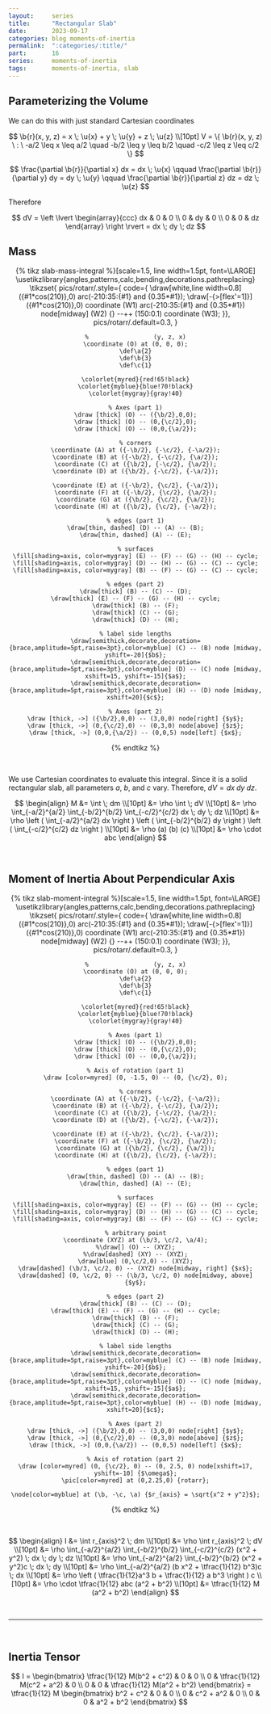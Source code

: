 ```yaml
---
layout:     series
title:      "Rectangular Slab"
date:       2023-09-17
categories: blog moments-of-inertia
permalink:  ":categories/:title/"
part:       16
series:     moments-of-inertia
tags:       moments-of-inertia, slab
---
```


## Parameterizing the Volume

We can do this with just standard Cartesian coordinates

$$
\b{r}(x, y, z) = x \; \u{x} + y \; \u{y} + z \; \u{z} \\[10pt]
V = \{ \b{r}(x, y, z) \ : \ -a/2 \leq x \leq a/2 \quad -b/2 \leq y \leq b/2 \quad -c/2 \leq z \leq c/2 \}
$$

$$
\frac{\partial \b{r}}{\partial x} dx  = dx \; \u{x}
\qquad
\frac{\partial \b{r}}{\partial y} dy = dy \; \u{y}
\qquad
\frac{\partial \b{r}}{\partial z} dz = dz \; \u{z}
$$

Therefore


$$
dV = \left \lvert \begin{array}{ccc}
    dx & 0  & 0 \\
    0  & dy & 0 \\
    0  & 0  & dz
\end{array} \right \rvert
= dx \; dy \; dz
$$

## Mass

<center>
{% tikz slab-mass-integral %}[scale=1.5, line width=1.5pt, font=\LARGE]
    \usetikzlibrary{angles,patterns,calc,bending,decorations.pathreplacing}
    \tikzset{
        pics/rotarr/.style={
            code={
            \draw[white,line width=0.8] ({#1*cos(210)},0) arc(-210:35:{#1} and {0.35*#1});
            \draw[-{>[flex'=1]}] ({#1*cos(210)},0) coordinate (W1) arc(-210:35:{#1} and {0.35*#1})
                node[midway] (W2) {} --++ (150:0.1) coordinate (W3);
        }},
        pics/rotarr/.default=0.3,
    }
    
    %                  (y, z, x)
    \coordinate (O) at (0, 0, 0);
    \def\a{2}
    \def\b{3}
    \def\c{1}

    \colorlet{myred}{red!65!black}
    \colorlet{myblue}{blue!70!black}
    \colorlet{mygray}{gray!40}

    % Axes (part 1)
    \draw [thick] (O) -- ({\b/2},0,0);
    \draw [thick] (O) -- (0,{\c/2},0);
    \draw [thick] (O) -- (0,0,{\a/2});

    % corners
    \coordinate (A) at ({-\b/2}, {-\c/2}, {-\a/2});
    \coordinate (B) at ({-\b/2}, {-\c/2}, {\a/2});
    \coordinate (C) at ({\b/2}, {-\c/2}, {\a/2});
    \coordinate (D) at ({\b/2}, {-\c/2}, {-\a/2});

    \coordinate (E) at ({-\b/2}, {\c/2}, {-\a/2});
    \coordinate (F) at ({-\b/2}, {\c/2}, {\a/2});
    \coordinate (G) at ({\b/2}, {\c/2}, {\a/2});
    \coordinate (H) at ({\b/2}, {\c/2}, {-\a/2});
    
    % edges (part 1)
    \draw[thin, dashed] (D) -- (A) -- (B);
    \draw[thin, dashed] (A) -- (E);

    % surfaces
    \fill[shading=axis, color=mygray] (E) -- (F) -- (G) -- (H) -- cycle;
    \fill[shading=axis, color=mygray] (D) -- (H) -- (G) -- (C) -- cycle;
    \fill[shading=axis, color=mygray] (B) -- (F) -- (G) -- (C) -- cycle;

    % edges (part 2)
    \draw[thick] (B) -- (C) -- (D);
    \draw[thick] (E) -- (F) -- (G) -- (H) -- cycle;
    \draw[thick] (B) -- (F);
    \draw[thick] (C) -- (G);
    \draw[thick] (D) -- (H);

    % label side lengths
    \draw[semithick,decorate,decoration={brace,amplitude=5pt,raise=3pt},color=myblue] (C) -- (B) node [midway, yshift=-20]{$b$};
    \draw[semithick,decorate,decoration={brace,amplitude=5pt,raise=3pt},color=myblue] (D) -- (C) node [midway, xshift=15, yshift=-15]{$a$};
    \draw[semithick,decorate,decoration={brace,amplitude=5pt,raise=3pt},color=myblue] (H) -- (D) node [midway, xshift=20]{$c$};

    % Axes (part 2)
    \draw [thick, ->] ({\b/2},0,0) -- (3,0,0) node[right] {$y$};
    \draw [thick, ->] (0,{\c/2},0) -- (0,3,0) node[above] {$z$};
    \draw [thick, ->] (0,0,{\a/2}) -- (0,0,5) node[left] {$x$};

{% endtikz %}
</center>

<br>

We use Cartesian coordinates to evaluate this integral. Since it is a solid rectangular slab, all parameters $a$, $b$, and $c$ vary. Therefore, $dV = d x \; dy \; d z$.

$$
\begin{align}
    M &= \int \; dm \\[10pt]
    &= \rho \int \; dV \\[10pt]
    &= \rho \int_{-a/2}^{a/2} \int_{-b/2}^{b/2} \int_{-c/2}^{c/2} dx \; dy \; dz \\[10pt]
    &= \rho \left ( \int_{-a/2}^{a/2} dx \right ) \left ( \int_{-b/2}^{b/2} dy \right ) \left ( \int_{-c/2}^{c/2} dz \right ) \\[10pt]
    &= \rho (a) (b) (c) \\[10pt]
    &= \rho \cdot abc
\end{align}
$$

<br>

## Moment of Inertia About Perpendicular Axis

<center>
{% tikz slab-moment-integral %}[scale=1.5, line width=1.5pt, font=\LARGE]
    \usetikzlibrary{angles,patterns,calc,bending,decorations.pathreplacing}
    \tikzset{
        pics/rotarr/.style={
            code={
            \draw[white,line width=0.8] ({#1*cos(210)},0) arc(-210:35:{#1} and {0.35*#1});
            \draw[-{>[flex'=1]}] ({#1*cos(210)},0) coordinate (W1) arc(-210:35:{#1} and {0.35*#1})
                node[midway] (W2) {} --++ (150:0.1) coordinate (W3);
        }},
        pics/rotarr/.default=0.3,
    }
    
    %                  (y, z, x)
    \coordinate (O) at (0, 0, 0);
    \def\a{2}
    \def\b{3}
    \def\c{1}

    \colorlet{myred}{red!65!black}
    \colorlet{myblue}{blue!70!black}
    \colorlet{mygray}{gray!40}

    % Axes (part 1)
    \draw [thick] (O) -- ({\b/2},0,0);
    \draw [thick] (O) -- (0,{\c/2},0);
    \draw [thick] (O) -- (0,0,{\a/2});

    % Axis of rotation (part 1)
    \draw [color=myred] (0, -1.5, 0) -- (0, {\c/2}, 0);

    % corners
    \coordinate (A) at ({-\b/2}, {-\c/2}, {-\a/2});
    \coordinate (B) at ({-\b/2}, {-\c/2}, {\a/2});
    \coordinate (C) at ({\b/2}, {-\c/2}, {\a/2});
    \coordinate (D) at ({\b/2}, {-\c/2}, {-\a/2});

    \coordinate (E) at ({-\b/2}, {\c/2}, {-\a/2});
    \coordinate (F) at ({-\b/2}, {\c/2}, {\a/2});
    \coordinate (G) at ({\b/2}, {\c/2}, {\a/2});
    \coordinate (H) at ({\b/2}, {\c/2}, {-\a/2});

    % edges (part 1)
    \draw[thin, dashed] (D) -- (A) -- (B);
    \draw[thin, dashed] (A) -- (E);

    % surfaces
    \fill[shading=axis, color=mygray] (E) -- (F) -- (G) -- (H) -- cycle;
    \fill[shading=axis, color=mygray] (D) -- (H) -- (G) -- (C) -- cycle;
    \fill[shading=axis, color=mygray] (B) -- (F) -- (G) -- (C) -- cycle;

    % arbitrary point
    \coordinate (XYZ) at (\b/3, \c/2, \a/4);
    %\draw[] (O) -- (XYZ);
    %\draw[dashed] (XY) -- (XYZ);
    \draw[blue] (0,\c/2,0) -- (XYZ);
    \draw[dashed] (\b/3, \c/2, 0) -- (XYZ) node[midway, right] {$x$};
    \draw[dashed] (0, \c/2, 0) -- (\b/3, \c/2, 0) node[midway, above] {$y$};

    % edges (part 2)
    \draw[thick] (B) -- (C) -- (D);
    \draw[thick] (E) -- (F) -- (G) -- (H) -- cycle;
    \draw[thick] (B) -- (F);
    \draw[thick] (C) -- (G);
    \draw[thick] (D) -- (H);

    % label side lengths
    \draw[semithick,decorate,decoration={brace,amplitude=5pt,raise=3pt},color=myblue] (C) -- (B) node [midway, yshift=-20]{$b$};
    \draw[semithick,decorate,decoration={brace,amplitude=5pt,raise=3pt},color=myblue] (D) -- (C) node [midway, xshift=15, yshift=-15]{$a$};
    \draw[semithick,decorate,decoration={brace,amplitude=5pt,raise=3pt},color=myblue] (H) -- (D) node [midway, xshift=20]{$c$};

    % Axes (part 2)
    \draw [thick, ->] ({\b/2},0,0) -- (3,0,0) node[right] {$y$};
    \draw [thick, ->] (0,{\c/2},0) -- (0,3,0) node[above] {$z$};
    \draw [thick, ->] (0,0,{\a/2}) -- (0,0,5) node[left] {$x$};

    % Axis of rotation (part 2)
    \draw [color=myred] (0, {\c/2}, 0) -- (0, 2.5, 0) node[xshift=17, yshift=-10] {$\omega$};
    \pic[color=myred] at (0,2.25,0) {rotarr};

    \node[color=myblue] at (\b, -\c, \a) {$r_{axis} = \sqrt{x^2 + y^2}$};

{% endtikz %}
</center>

<br>

$$
\begin{align}
    I &= \int r_{axis}^2 \; dm \\[10pt]
    &= \rho \int r_{axis}^2 \; dV \\[10pt]
    &= \rho \int_{-a/2}^{a/2} \int_{-b/2}^{b/2} \int_{-c/2}^{c/2} (x^2 + y^2) \; dx \; dy \; dz \\[10pt]
    &= \rho \int_{-a/2}^{a/2} \int_{-b/2}^{b/2} (x^2 + y^2)c \; dx \; dy \\[10pt]
    &= \rho \int_{-a/2}^{a/2} (b x^2 + \tfrac{1}{12} b^3)c \; dx \\[10pt]
    &= \rho \left ( \tfrac{1}{12}a^3 b + \tfrac{1}{12} a b^3 \right ) c \\[10pt]
    &= \rho \cdot \tfrac{1}{12} abc (a^2 + b^2) \\[10pt]
    &= \tfrac{1}{12} M (a^2 + b^2)
\end{align}
$$

<br>

<!-- ## A Thin Sheet

### Moment of Inertia About Perpendicular Axis

Notice that the above result did not depend on the thickness of the slab. Thus, the result would be the same if $c = 0$. 

$$
I = \frac{1}{12} M (a^2 + b^2)
$$

### Moment of Inertia About Parallel Axis

Now this is the case where $b = 0$. Thus, we will simply get.

$$
\frac{1}{12} M a^2
$$

<br> -->

---

<br>

## Inertia Tensor

$$
I = \begin{bmatrix}
    \tfrac{1}{12} M(b^2 + c^2) & 0 & 0 \\
    0  & \tfrac{1}{12} M(c^2 + a^2) & 0 \\
    0  & 0 & \tfrac{1}{12} M(a^2 + b^2)
\end{bmatrix}
= \tfrac{1}{12} M \begin{bmatrix}
    b^2 + c^2 & 0 & 0 \\
    0  & c^2 + a^2 & 0 \\
    0  & 0 & a^2 + b^2
\end{bmatrix}
$$